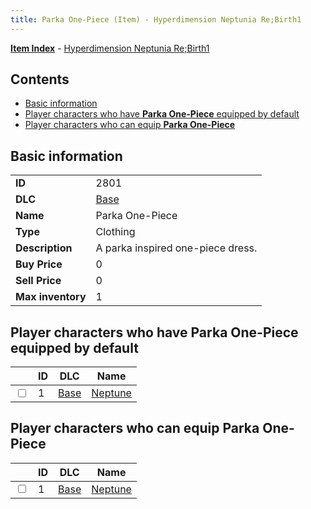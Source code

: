 ```yaml
---
title: Parka One-Piece (Item) - Hyperdimension Neptunia Re;Birth1
---
```


[**Item Index**](/neptunia/rb1/item/index.html) - [Hyperdimension Neptunia Re;Birth1](/neptunia/rb1)

## Contents

- [Basic information](#basic-information)
- [Player characters who have **Parka One-Piece** equipped by default](#player-characters-who-have-parka-one-piece-equipped-by-default)
- [Player characters who can equip **Parka One-Piece**](#player-characters-who-can-equip-parka-one-piece)
## Basic information

|   |   |
| -- | -- |
| **ID** | 2801 |
| **DLC** | [Base](/neptunia/rb1/dlc/1-base.html) |
| **Name** | Parka One-Piece |
| **Type** | Clothing |
| **Description** | A parka inspired one-piece dress. |
| **Buy Price** | 0 |
| **Sell Price** | 0 |
| **Max inventory** | 1 |


## Player characters who have **Parka One-Piece** equipped by default

|    | ID | DLC | Name |
| -- | -- | --- | ---- |
| <input type="checkbox" id="rb1-player-1-1" class="trackbox" /> | 1 | [Base](/neptunia/rb1/dlc/1-base.html) | [Neptune](/neptunia/rb1/player/1-1-neptune.html) |


## Player characters who can equip **Parka One-Piece**

|    | ID | DLC | Name |
| -- | -- | --- | ---- |
| <input type="checkbox" id="rb1-player-1-1" class="trackbox" /> | 1 | [Base](/neptunia/rb1/dlc/1-base.html) | [Neptune](/neptunia/rb1/player/1-1-neptune.html) |
